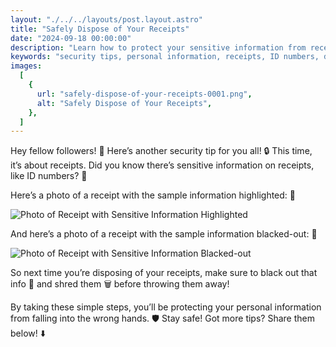 ```yaml
---
layout: "./../../layouts/post.layout.astro"
title: "Safely Dispose of Your Receipts"
date: "2024-09-18 00:00:00"
description: "Learn how to protect your sensitive information from receipts by blacking out personal details and shredding them before disposal. Stay safe and secure with this simple security tip!"
keywords: "security tips, personal information, receipts, ID numbers, data protection, black out receipts, shred receipts, identity theft prevention, privacy, stay safe, secure disposal"
images:
  [
    {
      url: "safely-dispose-of-your-receipts-0001.png",
      alt: "Safely Dispose of Your Receipts",
    },
  ]
---
```


Hey fellow followers! 👋 Here’s another security tip for you all! 🔒 This time, it’s about receipts. Did you know there’s sensitive information on receipts, like ID numbers? 🤯

Here’s a photo of a receipt with the sample information highlighted:
📸

![Photo of Receipt with Sensitive Information Highlighted](/screenshots/posts/safely-dispose-of-your-receipts-0003.png)

And here’s a photo of a receipt with the sample information blacked-out:
📸

![Photo of Receipt with Sensitive Information Blacked-out](/screenshots/posts/safely-dispose-of-your-receipts-0004.png)

So next time you’re disposing of your receipts, make sure to black out that info 🖤 and shred them 🗑️ before throwing them away!

By taking these simple steps, you’ll be protecting your personal information from falling into the wrong hands. 🛡️ Stay safe! Got more tips? Share them below! ⬇️
